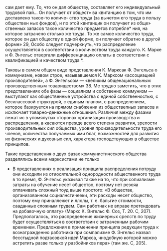 сам дает ему. То, что он дал обществу, составляет его
индивидуальный трудовой пай... Он получает от общест»
ва квитанцию в том, что им доставлено такое-то количе-
ство труда (за вычетом его труда в пользу обществен
ных фондов), и по этой квитанцик он получает из обще»
ственных запасов такое количество предметов потребле*
ния, на которое затрачено столько же труда. То же самое количество труда, которое он дал обществу в одной форме, он получает обратно в другой форме» 29, Особо следует подчеркнуть, что распределение осуществляется в соответствии с количеством труда каждого. К. Марке и Ф. Энгельс отвергали дифференциацию оплаты в соответствии с квалификацией и качеством труда *.

Таковы в самом общем виде представления К. Марксак Ф. Энгельса о коммунизме, новом строе, называвшемся К. Марксом «ассоциацией производителей», а Ф. Энгельсом — «великим общенациональным производственным товариществом» 38. Ме трудно заметить, что в этих представлениях обе фазы — социализм и собственно коммунизм — выступают как общественные устройства с единой собственностью, с бесклассовой структурой, с единым планом, с распределением, которое базируется на прямом снабжении из обществепных запасов и исключает товарно-денежные отношения. Различия между фазами лежат ис в упомялутых сторонах организации производства и распределения, а касаются прежде всего степенн развития, зрелости производительных сил общества, уровня производительности труда его членов, количества получаемых ими благ, возможностей для развития их физических и духовных сил, характера господствующих в обществе принципов.

Такие представления о двух фазах коммунистичсского общества разделялись всеми марксистами не только

* В представлениях о реализация привципа распределения потруду они исходили из отиосятельной однородности абщественного труда в то время, Ф. Эчгельс указывал также на то, что при сопиализме затраты на обучение несет общество, поэтому нет резояа оплачивать сложный тоуд выше простого: «В обществе, организованном социалнстичееки, эти расходы несет общество, поэтому ему приналлежет и ллолы, т. е. бальгие стоимости, сааданные сложным трудем. Сам работнак не вправе претендовать на добавочную оплату» (Маркс К. Энгельс Ф. Соз, Т. 20. С, 207). Предполагалось, это распределение жизиерных срелств по труду будет осуществляться в соответствин с затраченным рабочим временем. Предложения в примененни принципа редукции труда к вознагражденню работника при сомпализме Ф. Энгельс назвал бесстыдной подтасовкой ндей Мархса, чнодобиую которой можно астретить разве только у разбойииков пера» (там же. С, 205).
